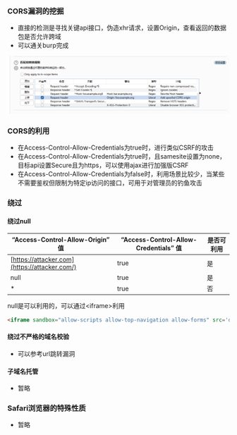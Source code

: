### CORS漏洞的挖掘

* 直接的检测是寻找关键api接口，伪造xhr请求，设置Origin，查看返回的数据包是否允许跨域
* 可以通关burp完成

![image-20240113184926159](.\images\image-20240113184926159.png)

### CORS的利用

* 在Access-Control-Allow-Credentials为true时，进行类似CSRF的攻击
* 在Access-Control-Allow-Credentials为true时，且samesite设置为none，目标api设置Secure且为https，可以使用ajax进行加强版CSRF
* 在Access-Control-Allow-Credentials为false时，利用场景比较少，当某些不需要鉴权但限制为特定ip访问的接口，可用于对管理员的钓鱼攻击

### 绕过

#### 绕过null

| “Access-Control-Allow-Origin” 值               | “Access-Control-Allow-Credentials” 值 | 是否可利用 |
| --------------------------------------------- | ------------------------------------ | ----- |
| [https://attacker.com](https://attacker.com/) | true                                 | 是     |
| null                                          | true                                 | 是     |
| *                                             | true                                 | 否     |

null是可以利用的，可以通过\<iframe\>利用

```html
<iframe sandbox="allow-scripts allow-top-navigation allow-forms" src='data:text/html,<script>var req=new XMLHttpRequest();req.onload=reqListener;req.open("get","http://127.0.0.1/test.html",true);req.withCredentials=true;req.send();function reqListener(){alert(this.responseText)};</script>'></iframe>
```

#### 绕过不严格的域名校验

* 可以参考url跳转漏洞

#### 子域名托管

* 暂略

### Safari浏览器的特殊性质

* 暂略